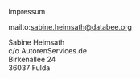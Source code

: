 Impressum

mailto:sabine.heimsath@databee.org

Sabine Heimsath</br>
c/o AutorenServices.de</br>
Birkenallee 24</br>
36037 Fulda 
